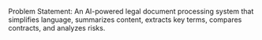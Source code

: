 Problem Statement: An AI-powered legal document processing system that simplifies language, summarizes content, extracts key terms, compares contracts, and analyzes risks.
